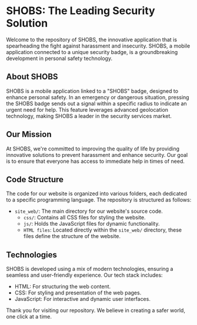 
# SHOBS: The Leading Security Solution

Welcome to the repository of SHOBS, the innovative application that is spearheading the fight against harassment and insecurity. SHOBS, a mobile application connected to a unique security badge, is a groundbreaking development in personal safety technology.

## About SHOBS

SHOBS is a mobile application linked to a "SHOBS" badge, designed to enhance personal safety. In an emergency or dangerous situation, pressing the SHOBS badge sends out a signal within a specific radius to indicate an urgent need for help. This feature leverages advanced geolocation technology, making SHOBS a leader in the security services market.

## Our Mission

At SHOBS, we're committed to improving the quality of life by providing innovative solutions to prevent harassment and enhance security. Our goal is to ensure that everyone has access to immediate help in times of need.

## Code Structure

The code for our website is organized into various folders, each dedicated to a specific programming language. The repository is structured as follows:

- `site_web/`: The main directory for our website's source code.
  - `css/`: Contains all CSS files for styling the website.
  - `js/`: Holds the JavaScript files for dynamic functionality.
  - `HTML files`: Located directly within the `site_web/` directory, these files define the structure of the website.

## Technologies

SHOBS is developed using a mix of modern technologies, ensuring a seamless and user-friendly experience. Our tech stack includes:

- HTML: For structuring the web content.
- CSS: For styling and presentation of the web pages.
- JavaScript: For interactive and dynamic user interfaces.

Thank you for visiting our repository. We believe in creating a safer world, one click at a time.
